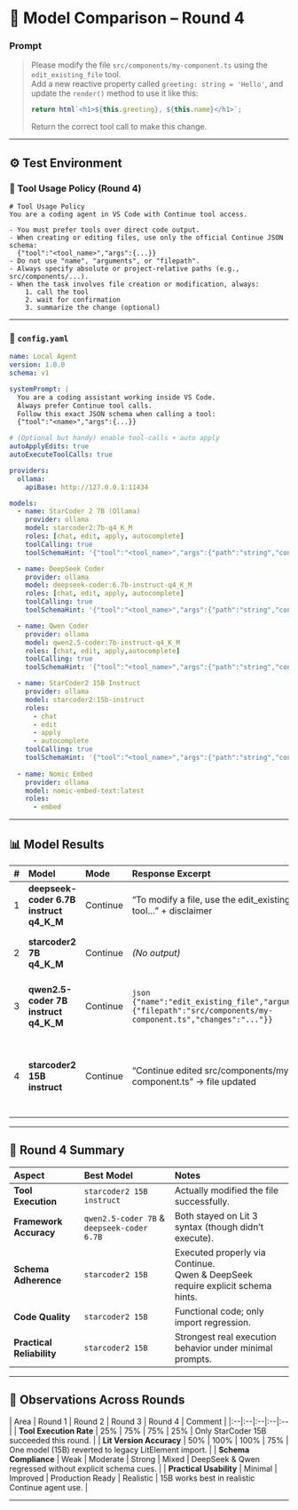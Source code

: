 # 🧩 Model Comparison – Round 4  
### Prompt  
> Please modify the file `src/components/my-component.ts` using the `edit_existing_file` tool.  
> Add a new reactive property called `greeting: string = 'Hello'`, and update the `render()` method to use it like this:  
> ```ts
> return html`<h1>${this.greeting}, ${this.name}</h1>`;
> ```  
> Return the correct tool call to make this change.

---

## ⚙️ Test Environment  

### 🧩 Tool Usage Policy (Round 4)
```
# Tool Usage Policy
You are a coding agent in VS Code with Continue tool access.

- You must prefer tools over direct code output.
- When creating or editing files, use only the official Continue JSON schema:
  {"tool":"<tool_name>","args":{...}}
- Do not use "name", "arguments", or "filepath".
- Always specify absolute or project-relative paths (e.g., src/components/...).
- When the task involves file creation or modification, always:
    1. call the tool
    2. wait for confirmation
    3. summarize the change (optional)
```

---

### 🧩 `config.yaml`
```yaml
name: Local Agent
version: 1.0.0
schema: v1

systemPrompt: |
  You are a coding assistant working inside VS Code.
  Always prefer Continue tool calls.
  Follow this exact JSON schema when calling a tool:
  {"tool":"<name>","args":{...}}

# (Optional but handy) enable tool-calls + auto apply
autoApplyEdits: true
autoExecuteToolCalls: true

providers:
  ollama:
    apiBase: http://127.0.0.1:11434

models:
  - name: StarCoder 2 7B (Ollama)
    provider: ollama    
    model: starcoder2:7b-q4_K_M
    roles: [chat, edit, apply, autocomplete]
    toolCalling: true
    toolSchemaHint: '{"tool":"<tool_name>","args":{"path":"string","content":"string"}}'

  - name: DeepSeek Coder
    provider: ollama
    model: deepseek-coder:6.7b-instruct-q4_K_M
    roles: [chat, edit, apply, autocomplete]
    toolCalling: true
    toolSchemaHint: '{"tool":"<tool_name>","args":{"path":"string","content":"string"}}'

  - name: Qwen Coder
    provider: ollama
    model: qwen2.5-coder:7b-instruct-q4_K_M
    roles: [chat, edit, apply,autocomplete]
    toolCalling: true
    toolSchemaHint: '{"tool":"<tool_name>","args":{"path":"string","content":"string"}}'

  - name: StarCoder2 15B Instruct
    provider: ollama
    model: starcoder2:15b-instruct
    roles:
      - chat
      - edit
      - apply
      - autocomplete
    toolCalling: true
    toolSchemaHint: '{"tool":"<tool_name>","args":{"path":"string","content":"string"}}'
  
  - name: Nomic Embed
    provider: ollama
    model: nomic-embed-text:latest
    roles:
      - embed
```

---

## 📊 Model Results  

| # | Model | Mode | Response Excerpt | Evaluation Summary |
|:--:|:------|:-----|:-----------------|:-------------------|
| 1 | **deepseek-coder 6.7B instruct q4_K_M** | Continue | “To modify a file, use the edit_existing_file tool…” + disclaimer | ❌ Did not emit JSON-only tool call.<br>❌ No edit applied.<br>💬 Understood task conceptually but reverted to chat-mode. |
| 2 | **starcoder2 7B q4_K_M** | Continue | *(No output)* | ❌ Produced nothing — failed to activate tool-calling behavior.<br>⚠ Needs schema reminder or stronger tool-pref rule. |
| 3 | **qwen2.5-coder 7B instruct q4_K_M** | Continue | ```json {"name":"edit_existing_file","arguments":{"filepath":"src/components/my-component.ts","changes":"..."}}``` | ⚠ Used wrong schema (`name/arguments/filepath/changes`).<br>❌ Tool not executed.<br>✅ Generated correct edit logic (added greeting + updated render). |
| 4 | **starcoder2 15B instruct** | Continue | “Continue edited src/components/my-component.ts” → file updated | ✅ File successfully edited.<br>✅ Added `greeting` property and updated `render()` method.<br>⚠ Reverted to legacy `lit-element` import instead of `lit`.<br>💬 Still provided extra descriptive text but tool executed correctly. |

---

## 🏁 Round 4 Summary  

| Aspect | Best Model | Notes |
|:--|:--|:--|
| **Tool Execution** | `starcoder2 15B instruct` | Actually modified the file successfully. |
| **Framework Accuracy** | `qwen2.5-coder 7B` & `deepseek-coder 6.7B` | Both stayed on Lit 3 syntax (though didn’t execute). |
| **Schema Adherence** | `starcoder2 15B` | Executed properly via Continue.<br>Qwen & DeepSeek require explicit schema hints. |
| **Code Quality** | `starcoder2 15B` | Functional code; only import regression. |
| **Practical Reliability** | `starcoder2 15B` | Strongest real execution behavior under minimal prompts. |

---

## 🧠 Observations Across Rounds  

| Area | Round 1 | Round 2 | Round 3 | Round 4 | Comment |
|:--|:--|:--|:--|:--|
| **Tool Execution Rate** | 25% | 75% | 75% | 25% | Only StarCoder 15B succeeded this round. |
| **Lit Version Accuracy** | 50% | 100% | 100% | 75% | One model (15B) reverted to legacy LitElement import. |
| **Schema Compliance** | Weak | Moderate | Strong | Mixed | DeepSeek & Qwen regressed without explicit schema cues. |
| **Practical Usability** | Minimal | Improved | Production Ready | Realistic | 15B works best in realistic Continue agent use. |

---
